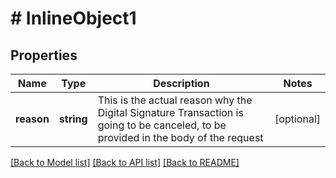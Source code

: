# # InlineObject1

## Properties

Name | Type | Description | Notes
------------ | ------------- | ------------- | -------------
**reason** | **string** | This is the actual reason why the Digital Signature Transaction is going to be canceled, to be provided in the body of the request | [optional] 

[[Back to Model list]](../../README.md#documentation-for-models) [[Back to API list]](../../README.md#documentation-for-api-endpoints) [[Back to README]](../../README.md)


